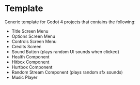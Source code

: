 # Template
Generic template for Godot 4 projects that contains the following:

- Title Screen Menu
- Options Screen Menu
- Controls Screen Menu
- Credits Screen
- Sound Button (plays random UI sounds when clicked)
- Health Component
- Hitbox Component
- Hurtbox Component
- Random Stream Component (plays random sfx sounds)
- Music Player
